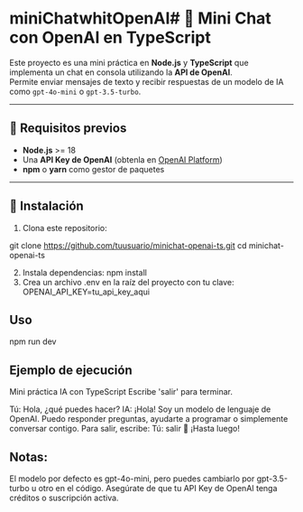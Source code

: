 # miniChatwhitOpenAI# 💬 Mini Chat con OpenAI en TypeScript

Este proyecto es una mini práctica en **Node.js** y **TypeScript** que implementa un chat en consola utilizando la **API de OpenAI**.  
Permite enviar mensajes de texto y recibir respuestas de un modelo de IA como `gpt-4o-mini` o `gpt-3.5-turbo`.

---

## 📌 Requisitos previos

- **Node.js** >= 18  
- Una **API Key de OpenAI** (obtenla en [OpenAI Platform](https://platform.openai.com/))  
- **npm** o **yarn** como gestor de paquetes  

---

## 📂 Instalación

1. Clona este repositorio:

git clone https://github.com/tuusuario/minichat-openai-ts.git
cd minichat-openai-ts

2. Instala dependencias:
npm install
3. Crea un archivo .env en la raíz del proyecto con tu clave:
OPENAI_API_KEY=tu_api_key_aqui

## Uso
npm run dev

## Ejemplo de ejecución
 Mini práctica IA con TypeScript
Escribe 'salir' para terminar.

Tú: Hola, ¿qué puedes hacer?
IA: ¡Hola! Soy un modelo de lenguaje de OpenAI. Puedo responder preguntas, ayudarte a programar o simplemente conversar contigo.
Para salir, escribe:
Tú: salir
👋 ¡Hasta luego!

## Notas:
El modelo por defecto es gpt-4o-mini, pero puedes cambiarlo por gpt-3.5-turbo u otro en el código.
Asegúrate de que tu API Key de OpenAI tenga créditos o suscripción activa.